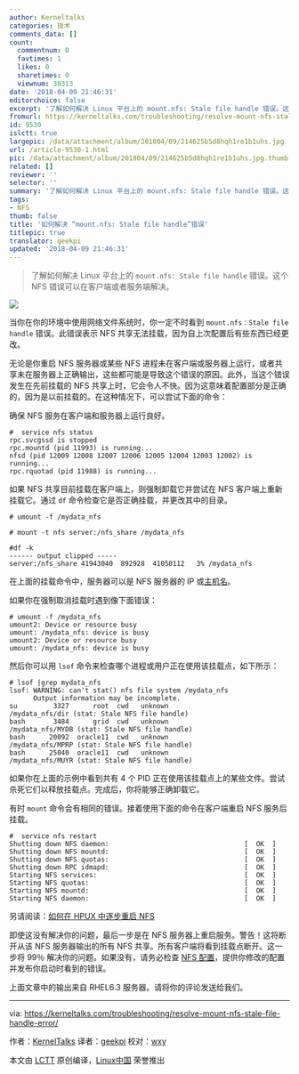 ```yaml
---
author: Kerneltalks
categories: 技术
comments_data: []
count:
  commentnum: 0
  favtimes: 1
  likes: 0
  sharetimes: 0
  viewnum: 39313
date: '2018-04-09 21:46:31'
editorchoice: false
excerpt: '了解如何解决 Linux 平台上的 mount.nfs: Stale file handle 错误。这个 NFS 错误可以在客户端或者服务端解决。'
fromurl: https://kerneltalks.com/troubleshooting/resolve-mount-nfs-stale-file-handle-error/
id: 9530
islctt: true
largepic: /data/attachment/album/201804/09/214625b5d8hqh1re1b1uhs.jpg
url: /article-9530-1.html
pic: /data/attachment/album/201804/09/214625b5d8hqh1re1b1uhs.jpg.thumb.jpg
related: []
reviewer: ''
selector: ''
summary: '了解如何解决 Linux 平台上的 mount.nfs: Stale file handle 错误。这个 NFS 错误可以在客户端或者服务端解决。'
tags:
- NFS
thumb: false
title: '如何解决 “mount.nfs: Stale file handle”错误'
titlepic: true
translator: geekpi
updated: '2018-04-09 21:46:31'
---
```



> 
> 了解如何解决 Linux 平台上的 `mount.nfs: Stale file handle` 错误。这个 NFS 错误可以在客户端或者服务端解决。
> 
> 
> 


![](/data/attachment/album/201804/09/214625b5d8hqh1re1b1uhs.jpg)


当你在你的环境中使用网络文件系统时，你一定不时看到 `mount.nfs：Stale file handle` 错误。此错误表示 NFS 共享无法挂载，因为自上次配置后有些东西已经更改。


无论是你重启 NFS 服务器或某些 NFS 进程未在客户端或服务器上运行，或者共享未在服务器上正确输出，这些都可能是导致这个错误的原因。此外，当这个错误发生在先前挂载的 NFS 共享上时，它会令人不快。因为这意味着配置部分是正确的，因为是以前挂载的。在这种情况下，可以尝试下面的命令：


确保 NFS 服务在客户端和服务器上运行良好。



```
#  service nfs status
rpc.svcgssd is stopped
rpc.mountd (pid 11993) is running...
nfsd (pid 12009 12008 12007 12006 12005 12004 12003 12002) is running...
rpc.rquotad (pid 11988) is running...

```

如果 NFS 共享目前挂载在客户端上，则强制卸载它并尝试在 NFS 客户端上重新挂载它。通过 `df` 命令检查它是否正确挂载，并更改其中的目录。



```
# umount -f /mydata_nfs

# mount -t nfs server:/nfs_share /mydata_nfs

#df -k
------ output clipped -----
server:/nfs_share 41943040  892928  41050112   3% /mydata_nfs

```

在上面的挂载命令中，服务器可以是 NFS 服务器的 IP 或[主机名](https://kerneltalks.com/linux/all-you-need-to-know-about-hostname-in-linux/)。


如果你在强制取消挂载时遇到像下面错误：



```
# umount -f /mydata_nfs
umount2: Device or resource busy
umount: /mydata_nfs: device is busy
umount2: Device or resource busy
umount: /mydata_nfs: device is busy

```

然后你可以用 `lsof` 命令来检查哪个进程或用户正在使用该挂载点，如下所示：



```
# lsof |grep mydata_nfs
lsof: WARNING: can't stat() nfs file system /mydata_nfs
      Output information may be incomplete.
su         3327      root  cwd   unknown                                                   /mydata_nfs/dir (stat: Stale NFS file handle)
bash       3484      grid  cwd   unknown                                                   /mydata_nfs/MYDB (stat: Stale NFS file handle)
bash      20092  oracle11  cwd   unknown                                                   /mydata_nfs/MPRP (stat: Stale NFS file handle)
bash      25040  oracle11  cwd   unknown                                                   /mydata_nfs/MUYR (stat: Stale NFS file handle)

```

如果你在上面的示例中看到共有 4 个 PID 正在使用该挂载点上的某些文件。尝试杀死它们以释放挂载点。完成后，你将能够正确卸载它。


有时 `mount` 命令会有相同的错误。接着使用下面的命令在客户端重启 NFS 服务后挂载。



```
#  service nfs restart
Shutting down NFS daemon:                                  [  OK  ]
Shutting down NFS mountd:                                  [  OK  ]
Shutting down NFS quotas:                                  [  OK  ]
Shutting down RPC idmapd:                                  [  OK  ]
Starting NFS services:                                     [  OK  ]
Starting NFS quotas:                                       [  OK  ]
Starting NFS mountd:                                       [  OK  ]
Starting NFS daemon:                                       [  OK  ]

```

另请阅读：[如何在 HPUX 中逐步重启 NFS](http://kerneltalks.com/hpux/restart-nfs-in-hpux/)


即使这没有解决你的问题，最后一步是在 NFS 服务器上重启服务。警告！这将断开从该 NFS 服务器输出的所有 NFS 共享。所有客户端将看到挂载点断开。这一步将 99％ 解决你的问题。如果没有，请务必检查 [NFS 配置](http://kerneltalks.com/linux/nfs-configuration-linux-hpux/)，提供你修改的配置并发布你启动时看到的错误。


上面文章中的输出来自 RHEL6.3 服务器。请将你的评论发送给我们。




---


via: <https://kerneltalks.com/troubleshooting/resolve-mount-nfs-stale-file-handle-error/>


作者：[KernelTalks](https://kerneltalks.com) 译者：[geekpi](https://github.com/geekpi) 校对：[wxy](https://github.com/wxy)


本文由 [LCTT](https://github.com/LCTT/TranslateProject) 原创编译，[Linux中国](https://linux.cn/) 荣誉推出